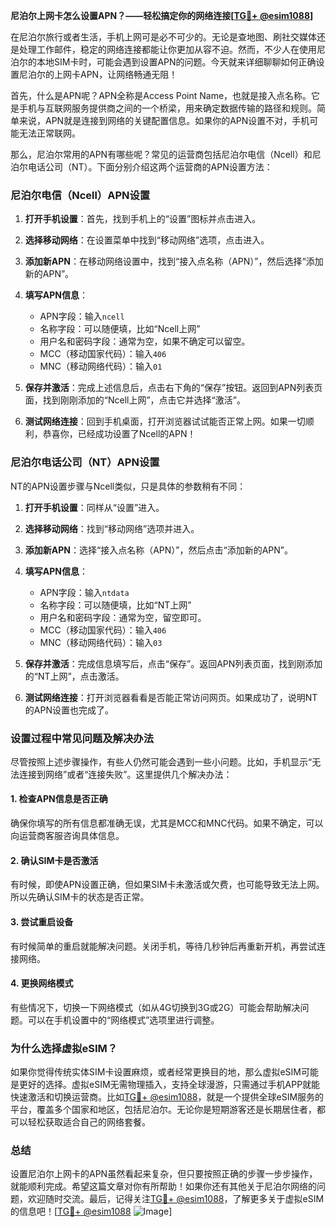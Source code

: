 **尼泊尔上网卡怎么设置APN？——轻松搞定你的网络连接[[TG💪+ @esim1088](https://t.me/s/esim1088)]**

在尼泊尔旅行或者生活，手机上网可是必不可少的。无论是查地图、刷社交媒体还是处理工作邮件，稳定的网络连接都能让你更加从容不迫。然而，不少人在使用尼泊尔的本地SIM卡时，可能会遇到设置APN的问题。今天就来详细聊聊如何正确设置尼泊尔的上网卡APN，让网络畅通无阻！

首先，什么是APN呢？APN全称是Access Point Name，也就是接入点名称。它是手机与互联网服务提供商之间的一个桥梁，用来确定数据传输的路径和规则。简单来说，APN就是连接到网络的关键配置信息。如果你的APN设置不对，手机可能无法正常联网。

那么，尼泊尔常用的APN有哪些呢？常见的运营商包括尼泊尔电信（Ncell）和尼泊尔电话公司（NT）。下面分别介绍这两个运营商的APN设置方法：

### 尼泊尔电信（Ncell）APN设置

1. **打开手机设置**：首先，找到手机上的“设置”图标并点击进入。
   
2. **选择移动网络**：在设置菜单中找到“移动网络”选项，点击进入。

3. **添加新APN**：在移动网络设置中，找到“接入点名称（APN）”，然后选择“添加新的APN”。

4. **填写APN信息**：
   - APN字段：输入`ncell`
   - 名称字段：可以随便填，比如“Ncell上网”
   - 用户名和密码字段：通常为空，如果不确定可以留空。
   - MCC（移动国家代码）：输入`406`
   - MNC（移动网络代码）：输入`01`

5. **保存并激活**：完成上述信息后，点击右下角的“保存”按钮。返回到APN列表页面，找到刚刚添加的“Ncell上网”，点击它并选择“激活”。

6. **测试网络连接**：回到手机桌面，打开浏览器试试能否正常上网。如果一切顺利，恭喜你，已经成功设置了Ncell的APN！

### 尼泊尔电话公司（NT）APN设置

NT的APN设置步骤与Ncell类似，只是具体的参数稍有不同：

1. **打开手机设置**：同样从“设置”进入。

2. **选择移动网络**：找到“移动网络”选项并进入。

3. **添加新APN**：选择“接入点名称（APN）”，然后点击“添加新的APN”。

4. **填写APN信息**：
   - APN字段：输入`ntdata`
   - 名称字段：可以随便填，比如“NT上网”
   - 用户名和密码字段：通常为空，留空即可。
   - MCC（移动国家代码）：输入`406`
   - MNC（移动网络代码）：输入`03`

5. **保存并激活**：完成信息填写后，点击“保存”。返回APN列表页面，找到刚添加的“NT上网”，点击激活。

6. **测试网络连接**：打开浏览器看看是否能正常访问网页。如果成功了，说明NT的APN设置也完成了。

### 设置过程中常见问题及解决办法

尽管按照上述步骤操作，有些人仍然可能会遇到一些小问题。比如，手机显示“无法连接到网络”或者“连接失败”。这里提供几个解决办法：

#### 1. 检查APN信息是否正确
确保你填写的所有信息都准确无误，尤其是MCC和MNC代码。如果不确定，可以向运营商客服咨询具体信息。

#### 2. 确认SIM卡是否激活
有时候，即使APN设置正确，但如果SIM卡未激活或欠费，也可能导致无法上网。所以先确认SIM卡的状态是否正常。

#### 3. 尝试重启设备
有时候简单的重启就能解决问题。关闭手机，等待几秒钟后再重新开机，再尝试连接网络。

#### 4. 更换网络模式
有些情况下，切换一下网络模式（如从4G切换到3G或2G）可能会帮助解决问题。可以在手机设置中的“网络模式”选项里进行调整。

### 为什么选择虚拟eSIM？

如果你觉得传统实体SIM卡设置麻烦，或者经常更换目的地，那么虚拟eSIM可能是更好的选择。虚拟eSIM无需物理插入，支持全球漫游，只需通过手机APP就能快速激活和切换运营商。比如[TG💪+ @esim1088](https://t.me/s/esim1088)，就是一个提供全球eSIM服务的平台，覆盖多个国家和地区，包括尼泊尔。无论你是短期游客还是长期居住者，都可以轻松获取适合自己的网络套餐。

### 总结

设置尼泊尔上网卡的APN虽然看起来复杂，但只要按照正确的步骤一步步操作，就能顺利完成。希望这篇文章对你有所帮助！如果你还有其他关于尼泊尔网络的问题，欢迎随时交流。最后，记得关注[TG💪+ @esim1088](https://t.me/s/esim1088)，了解更多关于虚拟eSIM的信息吧！[[TG💪+ @esim1088](https://t.me/s/esim1088) ![Image](https://i.postimg.cc/4NQfJmqS/Snipaste-2025-05-13-00-14-12.png)]